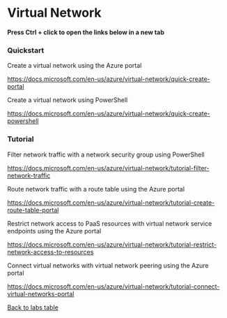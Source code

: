 # Virtual Network

**Press Ctrl + click to open the links below in a new tab**

### Quickstart

Create a virtual network using the Azure portal

<https://docs.microsoft.com/en-us/azure/virtual-network/quick-create-portal> 

Create a virtual network using PowerShell

<https://docs.microsoft.com/en-us/azure/virtual-network/quick-create-powershell> 
### Tutorial

Filter network traffic with a network security group using PowerShell

<https://docs.microsoft.com/en-us/azure/virtual-network/tutorial-filter-network-traffic> 

Route network traffic with a route table using the Azure portal

<https://docs.microsoft.com/en-us/azure/virtual-network/tutorial-create-route-table-portal> 

Restrict network access to PaaS resources with virtual network service endpoints using the Azure portal

<https://docs.microsoft.com/en-us/azure/virtual-network/tutorial-restrict-network-access-to-resources> 

Connect virtual networks with virtual network peering using the Azure portal

<https://docs.microsoft.com/en-us/azure/virtual-network/tutorial-connect-virtual-networks-portal> 

[Back to labs table](./01Labs.MD)
